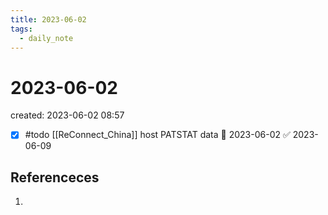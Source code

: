 ```yaml
---
title: 2023-06-02
tags:
  - daily_note
---
```


# 2023-06-02
created: 2023-06-02 08:57

- [x] #todo [[ReConnect_China]] host PATSTAT data 🛫 2023-06-02 ✅ 2023-06-09
## Referenceces
1. 